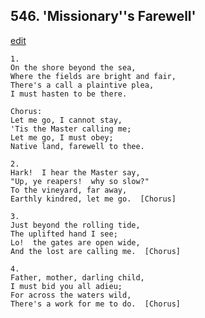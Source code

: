 
## 546.  'Missionary''s Farewell'
[edit](https://docs.google.com/document/d/1_OyCcj3VZ3xWLiZU69LNu%2DpBwszjrGZ9/edit?mode=html)



    1.
    On the shore beyond the sea,
    Where the fields are bright and fair,
    There's a call a plaintive plea,
    I must hasten to be there.

    Chorus:
    Let me go, I cannot stay,
    'Tis the Master calling me;
    Let me go, I must obey;
    Native land, farewell to thee.

    2.
    Hark!  I hear the Master say,
    "Up, ye reapers!  why so slow?"
    To the vineyard, far away,
    Earthly kindred, let me go.  [Chorus]

    3.
    Just beyond the rolling tide,
    The uplifted hand I see;
    Lo!  the gates are open wide,
    And the lost are calling me.  [Chorus]

    4.
    Father, mother, darling child,
    I must bid you all adieu;
    For across the waters wild,
    There's a work for me to do.  [Chorus]

